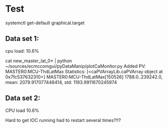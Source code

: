 # Test

systemctl get-default
graphical.target


## Data set 1:

cpu load: 10.6%

cat new_master_lat_0* | python ~/sources/ecmccomgui/pyDataManip/plotCaMonitor.py 
Added PV: MASTER0:MCU-ThdLatMax
Statistics: 
[<caPVArrayLib.caPVArray object at 0x7fc537632310>]
MASTER0:MCU-ThdLatMax[150526] 1788.0..239242.0, mean: 2079.917077448414, std: 1193.9911670245974


## Data set 2:

CPU load 10.6%

Hard to get IOC running had to restart several times?!!?

